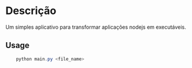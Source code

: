 
# Descrição

Um simples aplicativo para transformar aplicações nodejs em executáveis.

## Usage

```powershell
    python main.py <file_name>
````

